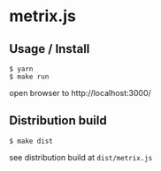 metrix.js
=========

## Usage / Install

```shell
$ yarn
$ make run
```

open browser to http://localhost:3000/

## Distribution build

```shell
$ make dist
```

see distribution build at `dist/metrix.js`
